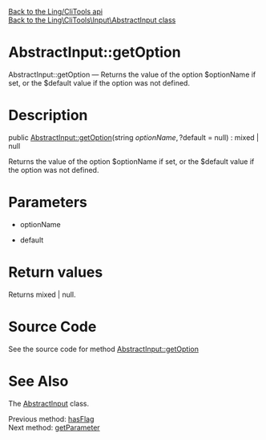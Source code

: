 [Back to the Ling/CliTools api](https://github.com/lingtalfi/CliTools/blob/master/doc/api/Ling/CliTools.md)<br>
[Back to the Ling\CliTools\Input\AbstractInput class](https://github.com/lingtalfi/CliTools/blob/master/doc/api/Ling/CliTools/Input/AbstractInput.md)


AbstractInput::getOption
================



AbstractInput::getOption — Returns the value of the option $optionName if set, or the $default value if the option was not defined.




Description
================


public [AbstractInput::getOption](https://github.com/lingtalfi/CliTools/blob/master/doc/api/Ling/CliTools/Input/AbstractInput/getOption.md)(string $optionName, ?$default = null) : mixed | null




Returns the value of the option $optionName if set, or the $default value if the option was not defined.




Parameters
================


- optionName

    

- default

    


Return values
================

Returns mixed | null.








Source Code
===========
See the source code for method [AbstractInput::getOption](https://github.com/lingtalfi/CliTools/blob/master/Input/AbstractInput.php#L73-L79)


See Also
================

The [AbstractInput](https://github.com/lingtalfi/CliTools/blob/master/doc/api/Ling/CliTools/Input/AbstractInput.md) class.

Previous method: [hasFlag](https://github.com/lingtalfi/CliTools/blob/master/doc/api/Ling/CliTools/Input/AbstractInput/hasFlag.md)<br>Next method: [getParameter](https://github.com/lingtalfi/CliTools/blob/master/doc/api/Ling/CliTools/Input/AbstractInput/getParameter.md)<br>

